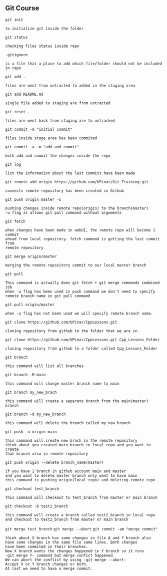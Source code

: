 Git Course
-----------

`git init `

	to initialize git inside the folder 

`git status`

	checking files status inside repo

`.gitignore `

	is a file that a place to add which file/folder should not be included in repo

`git add .`

	files are went from untracted to added in the staging area

`git add README.md`

	single file added to staging are from untracted

`git reset .`

	files are went back from staging are to untracked

`git commit -m "initial commit"`

	files inside stage area has been commited

`git commit -a -m "add and commit"`

	both add and commit the changes inside the repo

`git log `

	list the information about the last commits have been made

`git remote add origin https://github.com/UPinar/Git_Training.git`

	connects remote repository has been created in Github

`git push origin master -u`

	pushing changes inside remote repo(origin) to the branch(master)
	-u flag is allows git pull command without arguments

`git fetch`

	when changes have been made in webUI, the remote repo will become 1 commit 
 	ahead from local repository. fetch command is getting the last commit from 
  	remote repository

`git merge origin/master`

 	merging the remote repository commit to our local master branch 

`git pull`

 	This command is actually does git fetch + git merge commands combined job
  	when -u flag has been used in push command we don't need to specify 
   	remote branch name in git pull command

`git pull origin/master`

 	when -u flag has not been used we will specify remote branch name.
	
`git clone https://github.com/UPinar/CppLessons.git`

	cloning repository from github to the folder that we are in.

`git clone https://github.com/UPinar/CppLessons.git Cpp_Lessons_Folder`

	cloning repository from github to a folder called Cpp_Lessons_Folder

`git branch`

	this command will list all branches 

`git branch -M main`

	this command will change master branch name to main

`git branch my_new_brach`

	this command will create a seperate branch from the main(master) branch 

`git branch -d my_new_branch`

	this command will delete the branch called my_new_branch

`git push -u origin main`

	this command will create new brach in the remote repository 
	think about you created main branch in local repo and you want to create 
	that branch also in remote repository

`git push origin --delete branch_name(master)`

	if you have 2 branch in github account main and master
	and you want to delete master branch only want to have main
	this command is pushing origin(local repo) and deleting remote repo

`git checkout test_branch`

	this command will checkout to test_branch from master or main branch 

`git checkout -b test2_branch`

	this command will create a branch called test2_branch in local repo
	and checkout to test2_branch from master or main branch 

`git merge test_branch`
`git merge --abort`
`git commit -am "merge commit"`

	think about X branch has some changes in file A and Y branch also 
	have some changes in the same file same lines. Both changes 
	have been commited in their branches. 
	Now X branch wants the changes happened in Y branch so it runs
	-git merge Y- command but merge confict happened.
	We can abort the conflict by using -git merge --abort-
	Accept X or Y branch changes or both. 
	At last we need to have a merge commit.

